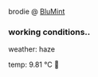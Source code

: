 brodie @ [BluMint](https://www.linkedin.com/company/blumint-io/)

<!--weather_start-->
### working conditions..

weather: haze 

temp: 9.81 °C 🧥

<!--weather_end-->
